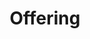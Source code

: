 ---
layout: offering
title: Offering
offering_title: "Die Welt ruft"
offering_headline: "Wir streben nach Exzellenz und Realismus. Dennoch sollten Sie stets im Hinterkopf behalten, dass alle Flüge in Simulatoren durchgeführt werden und der Spaß an erster Stelle steht."
sections:
  - title: "Ihr Simulator, Ihre Wahl"
    description: "Jeder nutzt Flugsimulatoren anders. Einige bevorzugen es, von ihren Lieblingsflughäfen zu fliegen, während andere einen realistischen Flugplan bevorzugen. Bei uns ist für alle Vorlieben das Richtige dabei. Wir wollen, dass Sie Ihr Hobby in vollen Zügen genießen können."
    image: "simulator.webp"
    image_alt: "Flight Simulator Cockpit"
    layout: "left"
    features:
      - title: "Kreieren Sie Ihr Erlebnis"
        description: "Bei uns können Sie Ihr Erlebnis ganz individuell gestalten, von einfachen Styling-Veränderungen bis hin zum Realismusgrad."
        icon: "adjustments"
      - title: "Fliegen Sie mit Ihrer Lieblingsfluggesellschaft"
        description: "Die Lufthansa Group repräsentiert die führenden Fluggesellschaften der Welt und pflegt eine gemeinsame Infrastruktur und Standards. Fliegen Sie für die Gesellschaft, die am besten zu Ihren Zielen passt."
        icon: "globe"
      - title: "Ausbildungsmöglichkeiten"
        description: "Ob erfahrener Pilot oder Erstflieger, wir haben das Training, das Sie brauchen, um Ihr gewünschtes Niveau zu erreichen."
        icon: "academic-cap"
  - title: "Freundliche Community"
    description: "Unsere Community ist immer bereit, zu helfen, zu lehren und zu teilen. Tauschen Sie sich mit Gleichgesinnten aus, fliegen Sie mit Co-Piloten und heben Sie ab."
    image: "community.webp"
    image_alt: "Pilots Community"
    layout: "right"
    features:
      - title: "Diskussionsforen"
        description: "Unsere Foren sind ein Ort, an dem sich Mitglieder an einer zentralen Stelle austauschen und zusammenfinden können."
        icon: "chat-alt-2"
      - title: "Discord-Server"
        description: "Für diejenigen, die lieber in Echtzeit kommunizieren, haben wir einen privaten Discord-Server, der es Ihnen ermöglicht, mit anderen Community-Mitgliedern in Kontakt zu treten."
        icon: "chat-alt"
  - title: "Realistischer geht es kaum"
    description: "Wenn Sie ein wirklich realistisches Flugsimulationserlebnis wünschen, haben wir eine Reihe von einzigartigen Funktionen und Möglichkeiten, die Ihr Flugerlebnis noch besser machen."
    image: "realism.webp"
    image_alt: "Real Flight Operations"
    layout: "left"
    features:
      - title: "Aktuelle Flugpläne"
        description: "Verwenden Sie die aktuellsten Flugpläne und Fluginformationen der Fluggesellschaften, mit täglichen Updates."
        icon: "calendar"
      - title: "Jeppesen Flug-Dispatch"
        description: "Jeder Flug wird mit denselben realen Systemen abgefertigt, die auch die Fluggesellschaften verwenden und die von Jeppesen bereitgestellt werden."
        icon: "document"
      - title: "Echtzeit-Gate-Management"
        description: "Die Gate-Zuweisungen werden zusammen mit Ihren Flugbriefings zu Beginn des Sinkfluges ausgegeben und in Echtzeit aktualisiert."
        icon: "location-marker"
---
